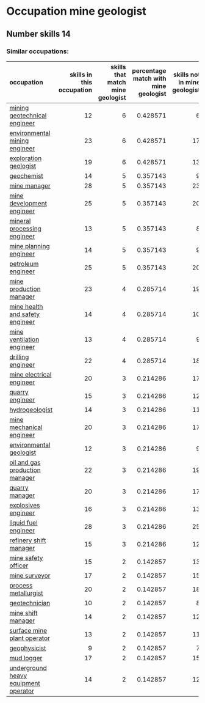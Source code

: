 # Occupation mine geologist
## Number skills 14
### Similar occupations:
| occupation                                                                      |   skills in this occupation |   skills that match mine geologist |   percentage match with mine geologist |   skills not in mine geologist |
|:--------------------------------------------------------------------------------|----------------------------:|-----------------------------------:|---------------------------------------:|-------------------------------:|
| [mining geotechnical engineer](mining_geotechnical_engineer.md)                 |                          12 |                                  6 |                               0.428571 |                              6 |
| [environmental mining engineer](environmental_mining_engineer.md)               |                          23 |                                  6 |                               0.428571 |                             17 |
| [exploration geologist](exploration_geologist.md)                               |                          19 |                                  6 |                               0.428571 |                             13 |
| [geochemist](geochemist.md)                                                     |                          14 |                                  5 |                               0.357143 |                              9 |
| [mine manager](mine_manager.md)                                                 |                          28 |                                  5 |                               0.357143 |                             23 |
| [mine development engineer](mine_development_engineer.md)                       |                          25 |                                  5 |                               0.357143 |                             20 |
| [mineral processing engineer](mineral_processing_engineer.md)                   |                          13 |                                  5 |                               0.357143 |                              8 |
| [mine planning engineer](mine_planning_engineer.md)                             |                          14 |                                  5 |                               0.357143 |                              9 |
| [petroleum engineer](petroleum_engineer.md)                                     |                          25 |                                  5 |                               0.357143 |                             20 |
| [mine production manager](mine_production_manager.md)                           |                          23 |                                  4 |                               0.285714 |                             19 |
| [mine health and safety engineer](mine_health_and_safety_engineer.md)           |                          14 |                                  4 |                               0.285714 |                             10 |
| [mine ventilation engineer](mine_ventilation_engineer.md)                       |                          13 |                                  4 |                               0.285714 |                              9 |
| [drilling engineer](drilling_engineer.md)                                       |                          22 |                                  4 |                               0.285714 |                             18 |
| [mine electrical engineer](mine_electrical_engineer.md)                         |                          20 |                                  3 |                               0.214286 |                             17 |
| [quarry engineer](quarry_engineer.md)                                           |                          15 |                                  3 |                               0.214286 |                             12 |
| [hydrogeologist](hydrogeologist.md)                                             |                          14 |                                  3 |                               0.214286 |                             11 |
| [mine mechanical engineer](mine_mechanical_engineer.md)                         |                          20 |                                  3 |                               0.214286 |                             17 |
| [environmental geologist](environmental_geologist.md)                           |                          12 |                                  3 |                               0.214286 |                              9 |
| [oil and gas production manager](oil_and_gas_production_manager.md)             |                          22 |                                  3 |                               0.214286 |                             19 |
| [quarry manager](quarry_manager.md)                                             |                          20 |                                  3 |                               0.214286 |                             17 |
| [explosives engineer](explosives_engineer.md)                                   |                          16 |                                  3 |                               0.214286 |                             13 |
| [liquid fuel engineer](liquid_fuel_engineer.md)                                 |                          28 |                                  3 |                               0.214286 |                             25 |
| [refinery shift manager](refinery_shift_manager.md)                             |                          15 |                                  3 |                               0.214286 |                             12 |
| [mine safety officer](mine_safety_officer.md)                                   |                          15 |                                  2 |                               0.142857 |                             13 |
| [mine surveyor](mine_surveyor.md)                                               |                          17 |                                  2 |                               0.142857 |                             15 |
| [process metallurgist](process_metallurgist.md)                                 |                          20 |                                  2 |                               0.142857 |                             18 |
| [geotechnician](geotechnician.md)                                               |                          10 |                                  2 |                               0.142857 |                              8 |
| [mine shift manager](mine_shift_manager.md)                                     |                          14 |                                  2 |                               0.142857 |                             12 |
| [surface mine plant operator](surface_mine_plant_operator.md)                   |                          13 |                                  2 |                               0.142857 |                             11 |
| [geophysicist](geophysicist.md)                                                 |                           9 |                                  2 |                               0.142857 |                              7 |
| [mud logger](mud_logger.md)                                                     |                          17 |                                  2 |                               0.142857 |                             15 |
| [underground heavy equipment operator](underground_heavy_equipment_operator.md) |                          14 |                                  2 |                               0.142857 |                             12 |
